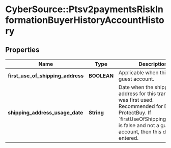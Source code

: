 # CyberSource::Ptsv2paymentsRiskInformationBuyerHistoryAccountHistory

## Properties
Name | Type | Description | Notes
------------ | ------------- | ------------- | -------------
**first_use_of_shipping_address** | **BOOLEAN** | Applicable when this is not a guest account.  | [optional] 
**shipping_address_usage_date** | **String** | Date when the shipping address for this transaction was first used. Recommended for Discover ProtectBuy. If &#x60;firstUseOfShippingAddress&#x60; is false and not a guest account, then this date is entered.  | [optional] 


